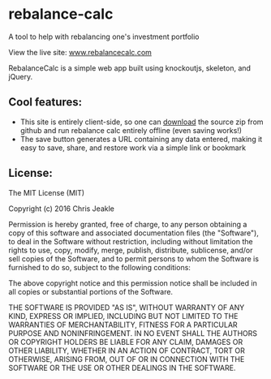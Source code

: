 # rebalance-calc
A tool to help with rebalancing one's investment portfolio

View the live site: www.rebalancecalc.com

RebalanceCalc is a simple web app built using knockoutjs, skeleton, and jQuery.

## Cool features:

* This site is entirely client-side, so one can [download](https://github.com/cjjeakle/rebalance-calc/archive/master.zip) the source zip from github and run rebalance calc entirely offline (even saving works!)
* The save button generates a URL containing any data entered, making it easy to save, share, and restore work via a simple link or bookmark

## License:
The MIT License (MIT)

Copyright (c) 2016 Chris Jeakle

Permission is hereby granted, free of charge, to any person obtaining a copy
of this software and associated documentation files (the "Software"), to deal
in the Software without restriction, including without limitation the rights
to use, copy, modify, merge, publish, distribute, sublicense, and/or sell
copies of the Software, and to permit persons to whom the Software is
furnished to do so, subject to the following conditions:

The above copyright notice and this permission notice shall be included in all
copies or substantial portions of the Software.

THE SOFTWARE IS PROVIDED "AS IS", WITHOUT WARRANTY OF ANY KIND, EXPRESS OR
IMPLIED, INCLUDING BUT NOT LIMITED TO THE WARRANTIES OF MERCHANTABILITY,
FITNESS FOR A PARTICULAR PURPOSE AND NONINFRINGEMENT. IN NO EVENT SHALL THE
AUTHORS OR COPYRIGHT HOLDERS BE LIABLE FOR ANY CLAIM, DAMAGES OR OTHER
LIABILITY, WHETHER IN AN ACTION OF CONTRACT, TORT OR OTHERWISE, ARISING FROM,
OUT OF OR IN CONNECTION WITH THE SOFTWARE OR THE USE OR OTHER DEALINGS IN THE
SOFTWARE.
